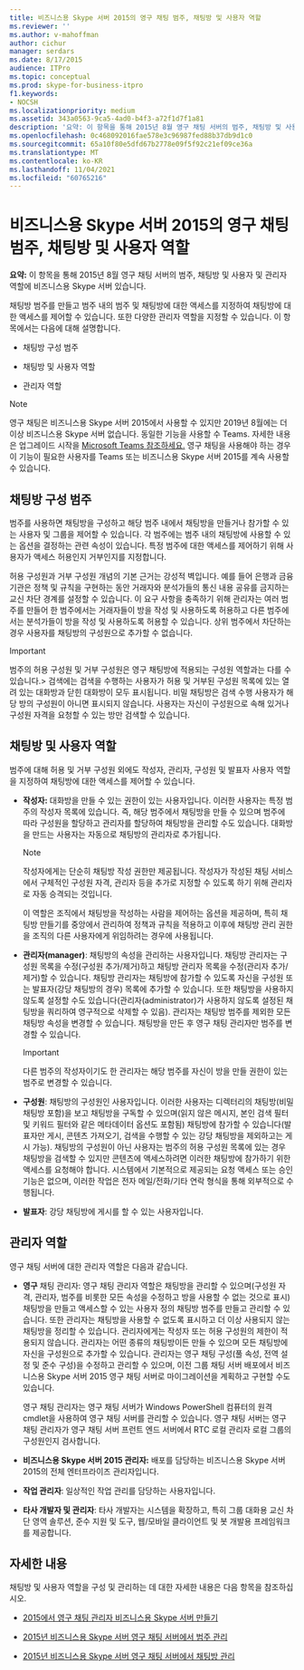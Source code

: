 ```yaml
---
title: 비즈니스용 Skype 서버 2015의 영구 채팅 범주, 채팅방 및 사용자 역할
ms.reviewer: ''
ms.author: v-mahoffman
author: cichur
manager: serdars
ms.date: 8/17/2015
audience: ITPro
ms.topic: conceptual
ms.prod: skype-for-business-itpro
f1.keywords:
- NOCSH
ms.localizationpriority: medium
ms.assetid: 343a0563-9ca5-4ad0-b4f3-a72f1d7f1a81
description: '요약: 이 항목을 통해 2015년 8월 영구 채팅 서버의 범주, 채팅방 및 사용자 및 관리자 역할에 비즈니스용 Skype 서버 있습니다.'
ms.openlocfilehash: 0c468092016fae578e3c96987fed88b37db9d1c0
ms.sourcegitcommit: 65a10f80e5dfd67b2778e09f5f92c21ef09ce36a
ms.translationtype: MT
ms.contentlocale: ko-KR
ms.lasthandoff: 11/04/2021
ms.locfileid: "60765216"
---
```

# <a name="persistent-chat-categories-chat-rooms-and-user-roles-in-skype-for-business-server-2015"></a>비즈니스용 Skype 서버 2015의 영구 채팅 범주, 채팅방 및 사용자 역할
 
**요약:** 이 항목을 통해 2015년 8월 영구 채팅 서버의 범주, 채팅방 및 사용자 및 관리자 역할에 비즈니스용 Skype 서버 있습니다.
  
채팅방 범주를 만들고 범주 내의 범주 및 채팅방에 대한 액세스를 지정하여 채팅방에 대한 액세스를 제어할 수 있습니다. 또한 다양한 관리자 역할을 지정할 수 있습니다. 이 항목에서는 다음에 대해 설명합니다. 
  
- 채팅방 구성 범주
    
- 채팅방 및 사용자 역할
    
- 관리자 역할

> [!NOTE] 
> 영구 채팅은 비즈니스용 Skype 서버 2015에서 사용할 수 있지만 2019년 8월에는 더 이상 비즈니스용 Skype 서버 없습니다. 동일한 기능을 사용할 수 Teams. 자세한 내용은 업그레이드 시작을 [Microsoft Teams 참조하세요.](/microsoftteams/upgrade-start-here) 영구 채팅을 사용해야 하는 경우 이 기능이 필요한 사용자를 Teams 또는 비즈니스용 Skype 서버 2015를 계속 사용할 수 있습니다. 
    
## <a name="categories-for-organizing-chat-rooms"></a>채팅방 구성 범주

범주를 사용하면 채팅방을 구성하고 해당 범주 내에서 채팅방을 만들거나 참가할 수 있는 사용자 및 그룹을 제어할 수 있습니다. 각 범주에는 범주 내의 채팅방에 사용할 수 있는 옵션을 결정하는 관련 속성이 있습니다. 특정 범주에 대한 액세스를 제어하기 위해 사용자가 액세스 허용인지 거부인지를 지정합니다.
  
허용 구성원과 거부 구성원 개념의 기본 근거는 강성적 벽입니다. 예를 들어 은행과 금융 기관은 정책 및 규칙을 구현하는 동안 거래자와 분석가들의 통신 내용 공유를 금지하는 교신 차단 경계를 설정할 수 있습니다. 이 요구 사항을 충족하기 위해 관리자는 여러 범주를 만들어 한 범주에서는 거래자들이 방을 작성 및 사용하도록 허용하고 다른 범주에서는 분석가들이 방을 작성 및 사용하도록 허용할 수 있습니다. 상위 범주에서 차단하는 경우 사용자를 채팅방의 구성원으로 추가할 수 없습니다.
  
> [!IMPORTANT]
> 범주의 허용 구성원 및 거부 구성원은 영구  채팅방에 적용되는 구성원 역할과는 다를 수 있습니다.> 검색에는 검색을 수행하는 사용자가 허용 및 거부된 구성원 목록에 있는 열려 있는 대화방과 닫힌 대화방이 모두 표시됩니다. 비밀 채팅방은 검색 수행 사용자가 해당 방의 구성원이 아니면 표시되지 않습니다. 사용자는 자신이 구성원으로 속해 있거나 구성원 자격을 요청할 수 있는 방만 검색할 수 있습니다. 
  
## <a name="chat-rooms-and-user-roles"></a>채팅방 및 사용자 역할

범주에 대해 허용 및 거부 구성원 외에도 작성자, 관리자, 구성원 및 발표자 사용자 역할을 지정하여 채팅방에 대한 액세스를 제어할 수 있습니다.
  
- **작성자:** 대화방을 만들 수 있는 권한이 있는 사용자입니다. 이러한 사용자는 특정 범주의 작성자 목록에 있습니다. 즉, 해당 범주에서 채팅방을 만들 수 있으며 범주에 따라 구성원을 할당하고 관리자를 할당하여 채팅방을 관리할 수도 있습니다. 대화방을 만드는 사용자는 자동으로 채팅방의 관리자로 추가됩니다.
    
    > [!NOTE]
    > 작성자에게는 단순히 채팅방 작성 권한만 제공됩니다. 작성자가 작성된 채팅 서비스에서 구체적인 구성원 자격, 관리자 등을 추가로 지정할 수 있도록 하기 위해 관리자로 자동 승격되는 것입니다. 
  
    이 역할은 조직에서 채팅방을 작성하는 사람을 제어하는 옵션을 제공하며, 특히 채팅방 만들기를 중앙에서 관리하여 정책과 규칙을 적용하고 이후에 채팅방 관리 권한을 조직의 다른 사용자에게 위임하려는 경우에 사용됩니다.
    
- **관리자(manager)**: 채팅방의 속성을 관리하는 사용자입니다. 채팅방 관리자는 구성원 목록을 수정(구성원 추가/제거)하고 채팅방 관리자 목록을 수정(관리자 추가/제거)할 수 있습니다. 채팅방 관리자는 채팅방에 참가할 수 있도록 자신을 구성원 또는 발표자(강당 채팅방의 경우) 목록에 추가할 수 있습니다. 또한 채팅방을 사용하지 않도록 설정할 수도 있습니다(관리자(administrator)가 사용하지 않도록 설정된 채팅방을 쿼리하여 영구적으로 삭제할 수 있음). 관리자는 채팅방 범주를 제외한 모든 채팅방 속성을 변경할 수 있습니다. 채팅방을 만든 후 영구 채팅 관리자만 범주를 변경할 수 있습니다.
    
    > [!IMPORTANT]
    > 다른 범주의 작성자이기도 한 관리자는 해당 범주를 자신이 방을 만들 권한이 있는 범주로 변경할 수 있습니다. 
  
- **구성원**: 채팅방의 구성원인 사용자입니다. 이러한 사용자는 디렉터리의 채팅방(비밀 채팅방 포함)을 보고 채팅방을 구독할 수 있으며(읽지 않은 메시지, 본인 검색 필터 및 키워드 필터와 같은 메타데이터 옵션도 포함됨) 채팅방에 참가할 수 있습니다(발표자만 게시, 콘텐츠 가져오기, 검색을 수행할 수 있는 강당 채팅방을 제외하고는 게시 가능). 채팅방의 구성원이 아닌 사용자는 범주의 허용 구성원 목록에 있는 경우 채팅방을 검색할 수 있지만 콘텐츠에 액세스하려면 이러한 채팅방에 참가하기 위한 액세스를 요청해야 합니다. 시스템에서 기본적으로 제공되는 요청 액세스 또는 승인 기능은 없으며, 이러한 작업은 전자 메일/전화/기타 연락 형식을 통해 외부적으로 수행됩니다.
    
- **발표자**: 강당 채팅방에 게시를 할 수 있는 사용자입니다.
    
## <a name="administrator-roles"></a>관리자 역할

영구 채팅 서버에 대한 관리자 역할은 다음과 같습니다.
  
- **영구** 채팅 관리자: 영구 채팅 관리자 역할은 채팅방을 관리할 수 있으며(구성원 자격, 관리자, 범주를 비롯한 모든 속성을 수정하고 방을 사용할 수 없는 것으로 표시) 채팅방을 만들고 액세스할 수 있는 사용자 정의 채팅방 범주를 만들고 관리할 수 있습니다. 또한 관리자는 채팅방을 사용할 수 없도록 표시하고 더 이상 사용되지 않는 채팅방을 정리할 수 있습니다. 관리자에게는 작성자 또는 허용 구성원의 제한이 적용되지 않습니다. 관리자는 어떤 종류의 채팅방이든 만들 수 있으며 모든 채팅방에 자신을 구성원으로 추가할 수 있습니다. 관리자는 영구 채팅 구성(풀 속성, 전역 설정 및 준수 구성)을 수정하고 관리할 수 있으며, 이전 그룹 채팅 서버 배포에서 비즈니스용 Skype 서버 2015 영구 채팅 서버로 마이그레이션을 계획하고 구현할 수도 있습니다.
    
    영구 채팅 관리자는 영구 채팅 서버가 Windows PowerShell 컴퓨터의 원격 cmdlet을 사용하여 영구 채팅 서버를 관리할 수 있습니다. 영구 채팅 서버는 영구 채팅 관리자가 영구 채팅 서버 프런트 엔드 서버에서 RTC 로컬 관리자 로컬 그룹의 구성원인지 검사합니다.
    
- **비즈니스용 Skype 서버 2015 관리자:** 배포를 담당하는 비즈니스용 Skype 서버 2015의 전체 엔터프라이즈 관리자입니다.
    
- **작업 관리자**: 일상적인 작업 관리를 담당하는 사용자입니다.
    
- **타사 개발자 및 관리자**: 타사 개발자는 시스템을 확장하고, 특히 그룹 대화용 교신 차단 영역 솔루션, 준수 지원 및 도구, 웹/모바일 클라이언트 및 봇 개발용 프레임워크를 제공합니다.
    
## <a name="for-more-information"></a>자세한 내용

채팅방 및 사용자 역할을 구성 및 관리하는 데 대한 자세한 내용은 다음 항목을 참조하십시오.
  
- [2015에서 영구 채팅 관리자 비즈니스용 Skype 서버 만들기](../../deploy/deploy-persistent-chat-server/create-a-persistent-chat-administrator.md)
    
- [2015년 비즈니스용 Skype 서버 영구 채팅 서버에서 범주 관리](../../manage/persistent-chat/categories.md)
    
- [2015년 비즈니스용 Skype 서버 영구 채팅 서버에서 채팅방 관리](../../manage/persistent-chat/chat-rooms.md)
    

